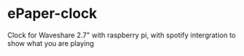 # ePaper-clock
Clock for Waveshare 2.7" with raspberry pi, with spotify intergration to show what you are playing
